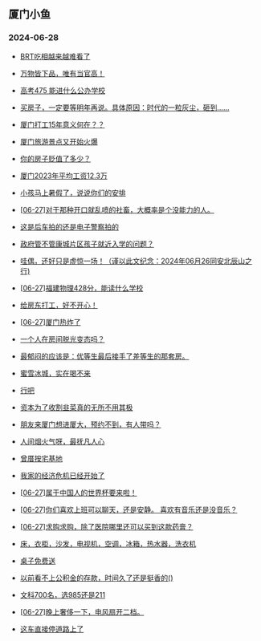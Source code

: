 ## 厦门小鱼 
### 2024-06-28

+ [BRT吃相越来越难看了](http://bbs.xmfish.com/read-htm-tid-18210712.html)

+ [万物皆下品，唯有当官高！](http://bbs.xmfish.com/read-htm-tid-18210707.html)

+ [高考475 能进什么公办学校](http://bbs.xmfish.com/read-htm-tid-18210711.html)

+ [买房子，一定要等明年再说。具体原因：时代的一粒灰尘，砸到……](http://bbs.xmfish.com/read-htm-tid-18210690.html)

+ [厦门打工15年意义何在？？](http://bbs.xmfish.com/read-htm-tid-18210746.html)

+ [厦门旅游景点又开始火爆](http://bbs.xmfish.com/read-htm-tid-18210818.html)

+ [你的房子贬值了多少？](http://bbs.xmfish.com/read-htm-tid-18210904.html)

+ [厦门2023年平均工资12.3万](http://bbs.xmfish.com/read-htm-tid-18210941.html)

+ [小孩马上暑假了，说说你们的安排](http://bbs.xmfish.com/read-htm-tid-18210837.html)

+ [[06-27]对于那种开口就乱喷的社畜，大概率是个没能力的人。](http://bbs.xmfish.com/read-htm-tid-18210744.html)

+ [这是后车拍的还是电子警察拍的](http://bbs.xmfish.com/read-htm-tid-18210893.html)

+ [政府管不管康城片区孩子就近入学的问题？](http://bbs.xmfish.com/read-htm-tid-18210912.html)

+ [哇偶，还好只是虚惊一场！（谨以此文纪念：2024年06月26同安北辰山之行)](http://bbs.xmfish.com/read-htm-tid-18210838.html)

+ [[06-27]福建物理428分，能读什么学校](http://bbs.xmfish.com/read-htm-tid-18210879.html)

+ [给房东打工，好不开心！](http://bbs.xmfish.com/read-htm-tid-18210943.html)

+ [[06-27]厦门热炸了](http://bbs.xmfish.com/read-htm-tid-18210980.html)

+ [一个人在房间脱光变态吗？](http://bbs.xmfish.com/read-htm-tid-18211160.html)

+ [最郁闷的应该是：优等生最后接手了差等生的那套房。](http://bbs.xmfish.com/read-htm-tid-18211033.html)

+ [蜜雪冰城，实在喝不来](http://bbs.xmfish.com/read-htm-tid-18211019.html)

+ [行吧](http://bbs.xmfish.com/read-htm-tid-18211207.html)

+ [资本为了收割韭菜真的无所不用其极](http://bbs.xmfish.com/read-htm-tid-18210905.html)

+ [朋友来厦门想进厦大，预约不到，有人带吗？](http://bbs.xmfish.com/read-htm-tid-18211183.html)

+ [人间烟火气呀，最抚凡人心](http://bbs.xmfish.com/read-htm-tid-18211142.html)

+ [曾厝按宅基地](http://bbs.xmfish.com/read-htm-tid-18211023.html)

+ [我家的经济危机已经开始了](http://bbs.xmfish.com/read-htm-tid-18210966.html)

+ [[06-27]属于中国人的世界杯要来啦！](http://bbs.xmfish.com/read-htm-tid-18211112.html)

+ [[06-27]你们喜欢上班可以聊天，还是安静。 喜欢有音乐还是没音乐？](http://bbs.xmfish.com/read-htm-tid-18210977.html)

+ [[06-27]求购求购，除了医院哪里还可以买到这款药膏？](http://bbs.xmfish.com/read-htm-tid-18211034.html)

+ [床，衣柜，沙发，电视机，空调，冰箱，热水器，洗衣机](http://bbs.xmfish.com/read-htm-tid-18211075.html)

+ [桌子免费送](http://bbs.xmfish.com/read-htm-tid-18211064.html)

+ [以前看不上公积金的存款，时间久了还是挺香的()](http://bbs.xmfish.com/read-htm-tid-18211189.html)

+ [文科700名，选985还是211](http://bbs.xmfish.com/read-htm-tid-18211295.html)

+ [[06-27]晚上奢侈一下，电风扇开二档。](http://bbs.xmfish.com/read-htm-tid-18211143.html)

+ [这车直接停道路上了](http://bbs.xmfish.com/read-htm-tid-18211162.html)


